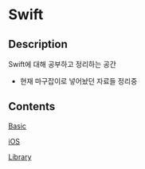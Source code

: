 # Swift



## Description

Swift에 대해 공부하고 정리하는 공간

- 현재 마구잡이로 넣어놨던 자료들 정리중



## Contents

[Basic]()

[iOS]()

[Library]()



